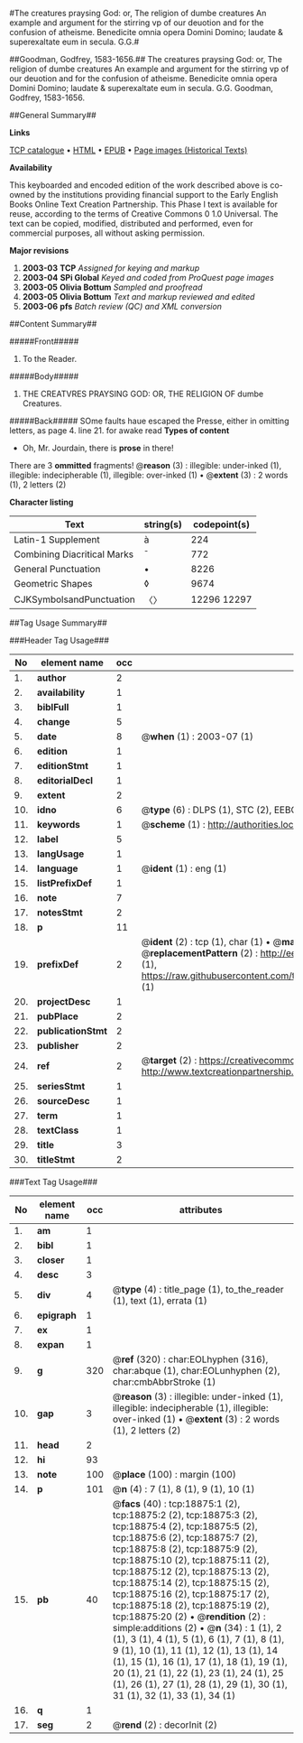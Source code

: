 #The creatures praysing God: or, The religion of dumbe creatures An example and argument for the stirring vp of our deuotion and for the confusion of atheisme. Benedicite omnia opera Domini Domino; laudate & superexaltate eum in secula. G.G.#

##Goodman, Godfrey, 1583-1656.##
The creatures praysing God: or, The religion of dumbe creatures An example and argument for the stirring vp of our deuotion and for the confusion of atheisme. Benedicite omnia opera Domini Domino; laudate & superexaltate eum in secula. G.G.
Goodman, Godfrey, 1583-1656.

##General Summary##

**Links**

[TCP catalogue](http://www.ota.ox.ac.uk/tcp/)  • 
[HTML](http://tei.it.ox.ac.uk/tcp/Texts-HTML/free/A01/A01881.html)  • 
[EPUB](http://tei.it.ox.ac.uk/tcp/Texts-EPUB/free/A01/A01881.epub) • 
[Page images (Historical Texts)](https://data.historicaltexts.jisc.ac.uk/view?pubId=eebo-99853491e&pageId=eebo-99853491e-18875-1)

**Availability**

This keyboarded and encoded edition of the
	       work described above is co-owned by the institutions
	       providing financial support to the Early English Books
	       Online Text Creation Partnership. This Phase I text is
	       available for reuse, according to the terms of Creative
	       Commons 0 1.0 Universal. The text can be copied,
	       modified, distributed and performed, even for
	       commercial purposes, all without asking permission.

**Major revisions**

1. __2003-03__ __TCP__ *Assigned for keying and markup*
1. __2003-04__ __SPi Global__ *Keyed and coded from ProQuest page images*
1. __2003-05__ __Olivia Bottum__ *Sampled and proofread*
1. __2003-05__ __Olivia Bottum__ *Text and markup reviewed and edited*
1. __2003-06__ __pfs__ *Batch review (QC) and XML conversion*

##Content Summary##

#####Front#####

1. To the Reader.

#####Body#####

1. THE CREATVRES PRAYSING GOD: OR, THE RELIGION OF dumbe Creatures.

#####Back#####
SOme faults haue escaped the Presse, either in omitting letters, as page 4. line 21. for awake read 
**Types of content**

  * Oh, Mr. Jourdain, there is **prose** in there!

There are 3 **ommitted** fragments! 
 @__reason__ (3) : illegible: under-inked (1), illegible: indecipherable (1), illegible: over-inked (1)  •  @__extent__ (3) : 2 words (1), 2 letters (2)

**Character listing**


|Text|string(s)|codepoint(s)|
|---|---|---|
|Latin-1 Supplement|à|224|
|Combining             Diacritical Marks|̄|772|
|General Punctuation|•|8226|
|Geometric Shapes|◊|9674|
|CJKSymbolsandPunctuation|〈〉|12296 12297|

##Tag Usage Summary##

###Header Tag Usage###

|No|element name|occ|attributes|
|---|---|---|---|
|1.|__author__|2||
|2.|__availability__|1||
|3.|__biblFull__|1||
|4.|__change__|5||
|5.|__date__|8| @__when__ (1) : 2003-07 (1)|
|6.|__edition__|1||
|7.|__editionStmt__|1||
|8.|__editorialDecl__|1||
|9.|__extent__|2||
|10.|__idno__|6| @__type__ (6) : DLPS (1), STC (2), EEBO-CITATION (1), PROQUEST (1), VID (1)|
|11.|__keywords__|1| @__scheme__ (1) : http://authorities.loc.gov/ (1)|
|12.|__label__|5||
|13.|__langUsage__|1||
|14.|__language__|1| @__ident__ (1) : eng (1)|
|15.|__listPrefixDef__|1||
|16.|__note__|7||
|17.|__notesStmt__|2||
|18.|__p__|11||
|19.|__prefixDef__|2| @__ident__ (2) : tcp (1), char (1)  •  @__matchPattern__ (2) : ([0-9\-]+):([0-9IVX]+) (1), (.+) (1)  •  @__replacementPattern__ (2) : http://eebo.chadwyck.com/downloadtiff?vid=$1&page=$2 (1), https://raw.githubusercontent.com/textcreationpartnership/Texts/master/tcpchars.xml#$1 (1)|
|20.|__projectDesc__|1||
|21.|__pubPlace__|2||
|22.|__publicationStmt__|2||
|23.|__publisher__|2||
|24.|__ref__|2| @__target__ (2) : https://creativecommons.org/publicdomain/zero/1.0/ (1), http://www.textcreationpartnership.org/docs/. (1)|
|25.|__seriesStmt__|1||
|26.|__sourceDesc__|1||
|27.|__term__|1||
|28.|__textClass__|1||
|29.|__title__|3||
|30.|__titleStmt__|2||


###Text Tag Usage###

|No|element name|occ|attributes|
|---|---|---|---|
|1.|__am__|1||
|2.|__bibl__|1||
|3.|__closer__|1||
|4.|__desc__|3||
|5.|__div__|4| @__type__ (4) : title_page (1), to_the_reader (1), text (1), errata (1)|
|6.|__epigraph__|1||
|7.|__ex__|1||
|8.|__expan__|1||
|9.|__g__|320| @__ref__ (320) : char:EOLhyphen (316), char:abque (1), char:EOLunhyphen (2), char:cmbAbbrStroke (1)|
|10.|__gap__|3| @__reason__ (3) : illegible: under-inked (1), illegible: indecipherable (1), illegible: over-inked (1)  •  @__extent__ (3) : 2 words (1), 2 letters (2)|
|11.|__head__|2||
|12.|__hi__|93||
|13.|__note__|100| @__place__ (100) : margin (100)|
|14.|__p__|101| @__n__ (4) : 7 (1), 8 (1), 9 (1), 10 (1)|
|15.|__pb__|40| @__facs__ (40) : tcp:18875:1 (2), tcp:18875:2 (2), tcp:18875:3 (2), tcp:18875:4 (2), tcp:18875:5 (2), tcp:18875:6 (2), tcp:18875:7 (2), tcp:18875:8 (2), tcp:18875:9 (2), tcp:18875:10 (2), tcp:18875:11 (2), tcp:18875:12 (2), tcp:18875:13 (2), tcp:18875:14 (2), tcp:18875:15 (2), tcp:18875:16 (2), tcp:18875:17 (2), tcp:18875:18 (2), tcp:18875:19 (2), tcp:18875:20 (2)  •  @__rendition__ (2) : simple:additions (2)  •  @__n__ (34) : 1 (1), 2 (1), 3 (1), 4 (1), 5 (1), 6 (1), 7 (1), 8 (1), 9 (1), 10 (1), 11 (1), 12 (1), 13 (1), 14 (1), 15 (1), 16 (1), 17 (1), 18 (1), 19 (1), 20 (1), 21 (1), 22 (1), 23 (1), 24 (1), 25 (1), 26 (1), 27 (1), 28 (1), 29 (1), 30 (1), 31 (1), 32 (1), 33 (1), 34 (1)|
|16.|__q__|1||
|17.|__seg__|2| @__rend__ (2) : decorInit (2)|
